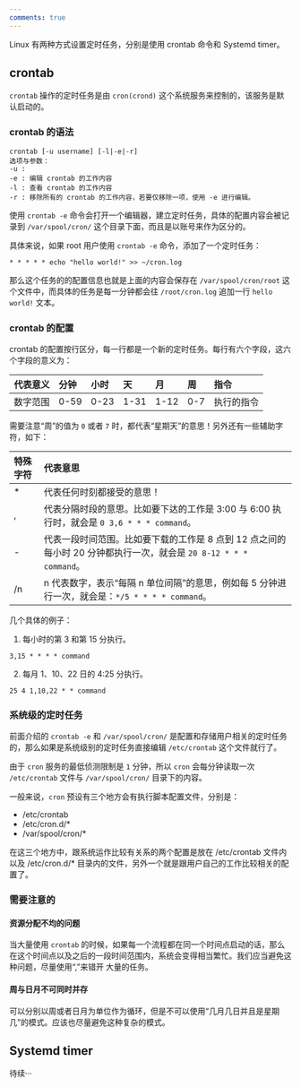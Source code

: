 ```yaml
---
comments: true
---
```

Linux 有两种方式设置定时任务，分别是使用 crontab 命令和 Systemd timer。

## crontab
`crontab` 操作的定时任务是由 `cron(crond)` 这个系统服务来控制的，该服务是默认启动的。

### crontab 的语法
```text
crontab [-u username] [-l|-e|-r]
选项与参数：
-u : 
-e : 编辑 crontab 的工作内容
-l : 查看 crontab 的工作内容
-r : 移除所有的 crontab 的工作内容，若要仅移除一项，使用 -e 进行编辑。
```
使用 `crontab -e` 命令会打开一个编辑器，建立定时任务，具体的配置内容会被记录到 `/var/spool/cron/` 这个目录下面，而且是以账号来作为区分的。

具体来说，如果 root 用户使用 `crontab -e` 命令，添加了一个定时任务：
```text
* * * * * echo "hello world!" >> ~/cron.log
```
那么这个任务的的配置信息也就是上面的内容会保存在 `/var/spool/cron/root` 这个文件中，而具体的任务是每一分钟都会往 `/root/cron.log` 追加一行 `hello world!` 文本。

### crontab 的配置
crontab 的配置按行区分，每一行都是一个新的定时任务。每行有六个字段，这六个字段的意义为：

| 代表意义 | 分钟 | 小时 | 天 | 月 | 周 | 指令 |
| :-- | :-- | :-- | :-- | :-- | :-- | :-- |
| 数字范围 | 0-59 | 0-23 | 1-31 | 1-12 | 0-7 | 执行的指令 |

需要注意“周”的值为 `0` 或者 `7` 时，都代表“星期天”的意思！另外还有一些辅助字符，如下：

| 特殊字符 | 代表意思 |
| :-- | :-- |
| * | 代表任何时刻都接受的意思！|
| , | 代表分隔时段的意思。比如要下达的工作是 3:00 与 6:00 执行时，就会是 `0 3,6 * * * command`。|
| - | 代表一段时间范围。比如要下载的工作是 8 点到 12 点之间的每小时 20 分钟都执行一次，就会是 `20 8-12 * * * command`。|
| /n | n 代表数字，表示“每隔 n 单位间隔”的意思，例如每 5 分钟进行一次，就会是：`*/5 * * * * command`。|

几个具体的例子：  
1. 每小时的第 3 和第 15 分执行。
```text
3,15 * * * * command
```
2. 每月 1、10、22 日的 4:25 分执行。
```text
25 4 1,10,22 * * command
```

### 系统级的定时任务
前面介绍的 `crontab -e` 和 `/var/spool/cron/` 是配置和存储用户相关的定时任务的，那么如果是系统级别的定时任务直接编辑 `/etc/crontab` 这个文件就行了。


由于 `cron` 服务的最低侦测限制是 `1` 分钟，所以 `cron` 会每分钟读取一次 `/etc/crontab` 文件与 `/var/spool/cron/` 目录下的内容。

一般来说，`cron` 预设有三个地方会有执行脚本配置文件，分别是：

- /etc/crontab
- /etc/cron.d/*
- /var/spool/cron/*

在这三个地方中，跟系统运作比较有关系的两个配置是放在 /etc/crontab 文件内以及 /etc/cron.d/* 目录内的文件，另外一个就是跟用户自己的工作比较相关的配置了。

### 需要注意的
#### 资源分配不均的问题
当大量使用 `crontab` 的时候，如果每一个流程都在同一个时间点启动的话，那么在这个时间点以及之后的一段时间范围内，系统会变得相当繁忙。我们应当避免这种问题，尽量使用“,”来错开
大量的任务。

#### 周与日月不可同时并存
可以分别以周或者日月为单位作为循环，但是不可以使用“几月几日并且是星期几”的模式。应该也尽量避免这种复杂的模式。

## Systemd timer
待续···


<br/>
